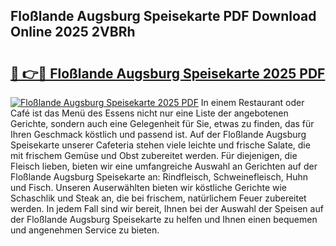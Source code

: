 ## Floßlande Augsburg Speisekarte PDF Download Online 2025 2VBRh

# <h2><a href="http://gcdw5pd.nevu.top/?p=Flo%c3%9flande+Augsburg+Speisekarte">🔗 👉🔴 Floßlande Augsburg Speisekarte 2025 PDF</a></h2>

[![Floßlande Augsburg Speisekarte 2025 PDF](https://i.imgur.com/dBaPXMq.png)](http://gcdw5pd.nevu.top/?p=Flo%c3%9flande+Augsburg+Speisekarte)
In einem Restaurant oder Café ist das Menü des Essens nicht nur eine Liste der angebotenen Gerichte, sondern auch eine Gelegenheit für Sie, etwas zu finden, das für Ihren Geschmack köstlich und passend ist. Auf der Floßlande Augsburg Speisekarte unserer Cafeteria stehen viele leichte und frische Salate, die mit frischem Gemüse und Obst zubereitet werden. Für diejenigen, die Fleisch lieben, bieten wir eine umfangreiche Auswahl an Gerichten auf der Floßlande Augsburg Speisekarte an: Rindfleisch, Schweinefleisch, Huhn und Fisch. Unseren Auserwählten bieten wir köstliche Gerichte wie Schaschlik und Steak an, die bei frischem, natürlichem Feuer zubereitet werden. In jedem Fall sind wir bereit, Ihnen bei der Auswahl der Speisen auf der Floßlande Augsburg Speisekarte zu helfen und Ihnen einen bequemen und angenehmen Service zu bieten.
